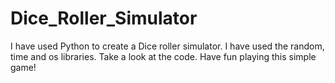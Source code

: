 # Dice_Roller_Simulator

I have used Python to create a Dice roller simulator. I have used the random, time and os libraries. Take a look at the code. Have fun playing this simple game!
